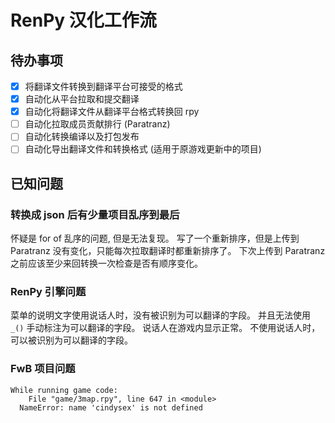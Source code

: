 # RenPy 汉化工作流

## 待办事项

- [x] 将翻译文件转换到翻译平台可接受的格式
- [x] 自动化从平台拉取和提交翻译
- [x] 自动化将翻译文件从翻译平台格式转换回 rpy
- [ ] 自动化拉取成员贡献排行 (Paratranz)
- [ ] 自动化转换编译以及打包发布
- [ ] 自动化导出翻译文件和转换格式 (适用于原游戏更新中的项目)

## 已知问题

### 转换成 json 后有少量项目乱序到最后

怀疑是 for of 乱序的问题, 但是无法复现。
写了一个重新排序，但是上传到 Paratranz 没有变化，只能每次拉取翻译时都重新排序了。
下次上传到 Paratranz 之前应该至少来回转换一次检查是否有顺序变化。

### RenPy 引擎问题

菜单的说明文字使用说话人时，没有被识别为可以翻译的字段。
并且无法使用 `_()` 手动标注为可以翻译的字段。
说话人在游戏内显示正常。
不使用说话人时，可以被识别为可以翻译的字段。

### FwB 项目问题

```log
While running game code:
    File "game/3map.rpy", line 647 in <module>
  NameError: name 'cindysex' is not defined
```
